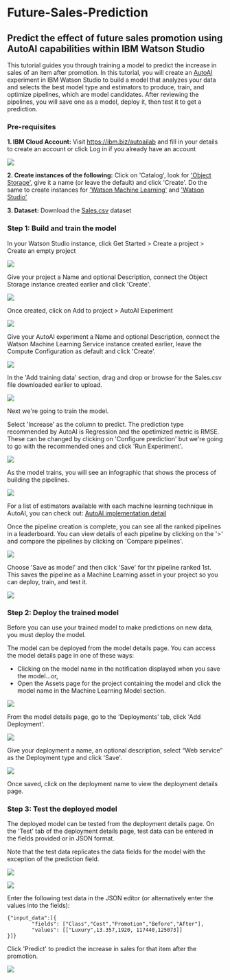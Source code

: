 # Future-Sales-Prediction

## Predict the effect of future sales promotion using AutoAI capabilities within IBM Watson Studio

This tutorial guides you through training a model to predict the increase in sales of an item after promotion. In this tutorial, you will create an [AutoAI](https://www.ibm.com/cloud/watson-studio/autoai) experiment in IBM Watson Studio to build a model that analyzes your data and selects the best model type and estimators to produce, train, and optimize pipelines, which are model candidates. After reviewing the pipelines, you will save one as a model, deploy it, then test it to get a prediction.


### Pre-requisites

**1. IBM Cloud Account:** Visit https://ibm.biz/autoailab and fill in your details to create an account or click Log in if you already have an account

![](screenshots/1.png)

**2. Create instances of the following:** Click on 'Catalog', look for ['Object Storage'](https://cloud.ibm.com/catalog/services/cloud-object-storage), give it a name (or leave the default) and click 'Create'. Do the same to create instances for ['Watson Machine Learning'](https://cloud.ibm.com/catalog/services/machine-learning) and ['Watson Studio'](https://cloud.ibm.com/catalog/services/watson-studio)

**3. Dataset:** Download the [Sales.csv](https://github.com/prernabhojwani/Future-Sales-Prediction/blob/master/Sales.csv) dataset


### Step 1: Build and train the model

In your Watson Studio instance, click Get Started > Create a project > Create an empty project

![](screenshots/2.png)

Give your project a Name and optional Description, connect the Object Storage instance created earlier and click 'Create'.

![](screenshots/3.PNG)

Once created, click on Add to project > AutoAI Experiment

![](screenshots/4.PNG)

Give your AutoAI experiment a Name and optional Description, connect the Watson Machine Learning Service instance created earlier, leave the Compute Configuration as default and click 'Create'.

![](screenshots/5.PNG)

In the 'Add training data' section, drag and drop or browse for the Sales.csv file downloaded earlier to upload. 

![](screenshots/6.png)

Next we're going to train the model. 

Select 'Increase' as the column to predict. The prediction type recommended by AutoAI is Regression and the opetimized metric is RMSE. These can be changed by clicking on 'Configure prediction' but we're going to go with the recommended ones and click 'Run Experiment'.

![](screenshots/7.PNG)

As the model trains, you will see an infographic that shows the process of building the pipelines.

![](screenshots/8.png)

For a list of estimators available with each machine learning technique in AutoAI, you can check out: [AutoAI implementation detail](https://dataplatform.cloud.ibm.com/docs/content/wsj/analyze-data/autoai-details.html)

Once the pipeline creation is complete, you can see all the ranked pipelines in a leaderboard. You can view details of each pipeline by clicking on the '>' and compare the pipelines by clicking on 'Compare pipelines'.

![](screenshots/9.PNG)

Choose 'Save as model' and then click 'Save' for thr pipeline ranked 1st. This saves the pipeline as a Machine Learning asset in your project so you can deploy, train, and test it.

![](screenshots/10.PNG)

### Step 2: Deploy the trained model

Before you can use your trained model to make predictions on new data, you must deploy the model.

The model can be deployed from the model details page. You can access the model details page in one of these ways:

- Clicking on the model name in the notification displayed when you save the model...or,
- Open the Assets page for the project containing the model and click the model name in the Machine Learning Model section.

![](screenshots/11.png)

From the model details page, go to the 'Deployments' tab, click 'Add Deployment'. 

![](screenshots/12.PNG)

Give your deployment a name, an optional description, select “Web service” as the Deployment type and click 'Save'.

![](screenshots/13.png)

Once saved, click on the deployment name to view the deployment details page.

### Step 3: Test the deployed model

The deployed model can be tested from the deployment details page. On the 'Test' tab of the deployment details page, test data can be entered in the fields provided or in JSON format. 

Note that the test data replicates the data fields for the model with the exception of the prediction field.

![](screenshots/14.PNG)

![](screenshots/15.PNG)

Enter the following test data in the JSON editor (or alternatively enter the values into the fields):

```
{"input_data":[{
        "fields": ["Class","Cost","Promotion","Before","After"],
        "values": [["Luxury",13.357,1920, 117440,125073]]
}]}
```

Click 'Predict' to predict the increase in sales for that item after the promotion.

![](screenshots/16.PNG)








